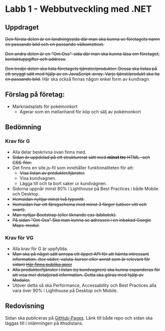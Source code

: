 # Labb 1 - Webbutveckling med .NET

## Uppdraget

~~Den första delen är en landningssida där man ska kunna se företagets namn en passande bild och en passande välkomsttext.~~

~~Den andra delen är en "Om Oss"-sida där man ska kunna läsa om företaget, kontaktuppgifter och address.~~

~~Den tredje delen ska lista företagets tjänster/produkter. Dessa ska listas på ett snyggt sätt med hjälp av en JavaScript-array. Varje tjänst/produkt ska ha en passande bild.~~ Här ska också finnas någon enkel form av kundvagn.

## Förslag på företag:
* Marknadsplats för pokémonkort
  * Agerar som en mellanhand för köp och sälj av pokémonkort

## Bedömning

### Krav för G
* Alla delar beskrivna ovan finns med.
* ~~Sidan är uppdelad på ett strukturerat sätt med **minst tre** HTML- och CSS-filer.~~
*  Det finns en site.js-fil som innehåller funktionaliteten för att:
   * ~~Visa listan av produkter/tjänster.~~
   * Visa kundvagnen.
   * Lägga till och ta bort saker ur kundvagnen.
* Sidorna uppnår minst 80% i Lighthouse på Best Practices i både Mobile och Desktop.
* ~~Hemsidan nyttjar minst två typsnitt.~~
* ~~Hemsidan har ett färsgschema med minst 3 färger (utöver vitt och svart).~~
* ~~Man nyttjar Bootstrap (eller liknande css-bibliotek).~~
* ~~På sidan "Om Oss" Ska man kunna se adressen i en inbakad Google Maps-modul.~~

### Krav för VG
* Alla krav för G är uppfyllda.
* ~~Man ska på något sätt anropa ett öppet API för att hämta intressant information. (tex väder, valuta-kurser eller annat som är relevant för sidan) [Här finns publika apier](https://github.com/public-api-lists/public-api-lists)~~
* ~~Alla produkter/tjänster i listan (ej kundvagnen) ska kunna expanderas för att visa mer detaljerad information. Detta ska göras med hjälp av Modaler.~~
* Utöver detta så ska Performance, Accessability och Best Practices alla vara över 90% i Lighthouse på Desktop och Mobile. 

## Redovisning
Sidan ska publiceras på [GitHub-Pages](https://pages.github.com/). Länk till både repo och sidan ska läggas till i inlämningen på ithsdistans.
